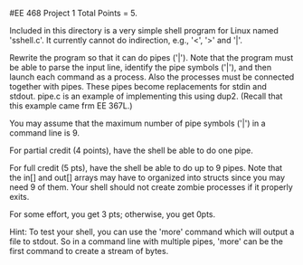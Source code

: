 #EE 468
Project 1
Total Points = 5.

Included in this directory is a very simple shell program
for Linux named 'sshell.c'.  It currently cannot do
indirection, e.g., '<', '>' and '|'.

Rewrite the program so that it can do pipes ('|').  Note
that the program must be able to parse the input line,
identify the pipe symbols ('|'), and then launch each
command as a process.  Also the processes must be connected
together with pipes.  These pipes become replacements for
stdin and stdout.  pipe.c is an example of implementing this
using dup2.  (Recall that this example came frm EE 367L.)

You may assume that the maximum number of pipe symbols ('|')
in a command line is 9.

For partial credit (4 points), have the shell be able to 
do one pipe.

For full credit (5 pts), have the shell be able to do up 
to 9 pipes.  Note that the in[] and out[] arrays may have 
to organized into structs since you may need 9 of them.
Your shell should not create zombie processes if it properly
exits.

For some effort, you get 3 pts;  otherwise, you get 0pts.

Hint:  To test your shell, you can use the 'more' command
which will output a file to stdout.  So in a command line
with multiple pipes, 'more' can be the first command to
create a stream of bytes.
